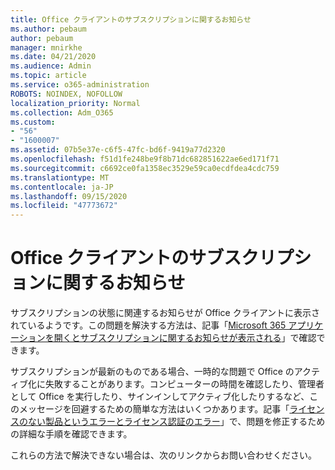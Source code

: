 ```yaml
---
title: Office クライアントのサブスクリプションに関するお知らせ
ms.author: pebaum
author: pebaum
manager: mnirkhe
ms.date: 04/21/2020
ms.audience: Admin
ms.topic: article
ms.service: o365-administration
ROBOTS: NOINDEX, NOFOLLOW
localization_priority: Normal
ms.collection: Adm_O365
ms.custom:
- "56"
- "1600007"
ms.assetid: 07b5e37e-c6f5-47fc-bd6f-9419a77d2320
ms.openlocfilehash: f51d1fe248be9f8b71dc682851622ae6ed171f71
ms.sourcegitcommit: c6692ce0fa1358ec3529e59ca0ecdfdea4cdc759
ms.translationtype: MT
ms.contentlocale: ja-JP
ms.lasthandoff: 09/15/2020
ms.locfileid: "47773672"
---
```

# <a name="subscription-notice-in-your-office-client"></a>Office クライアントのサブスクリプションに関するお知らせ

サブスクリプションの状態に関連するお知らせが Office クライアントに表示されているようです。この問題を解決する方法は、記事「[Microsoft 365 アプリケーションを開くとサブスクリプションに関するお知らせが表示される](https://support.office.com/article/A-subscription-notice-appears-when-I-open-an-Office-365-application-4cabe32c-f594-4c0e-9191-3d3ade10cceb.aspx)」で確認できます。
  
サブスクリプションが最新のものである場合、一時的な問題で Office のアクティブ化に失敗することがあります。コンピューターの時間を確認したり、管理者として Office を実行したり、サインインしてアクティブ化したりするなど、このメッセージを回避するための簡単な方法はいくつかあります。記事「[ライセンスのない製品というエラーとライセンス認証のエラー](https://support.office.com/article/Unlicensed-Product-and-activation-errors-in-Office-0d23d3c0-c19c-4b2f-9845-5344fedc4380.aspx)」で、問題を修正するための詳細な手順を確認できます。
  
これらの方法で解決できない場合は、次のリンクからお問い合わせください。

